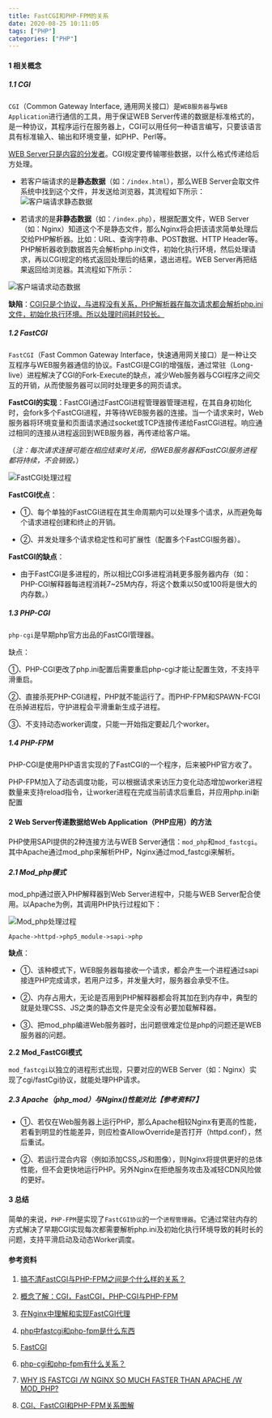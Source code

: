 ```yaml
---
title: FastCGI和PHP-FPM的关系
date: 2020-08-25 10:11:05
tags: ["PHP"]
categories: ["PHP"]
---
```


#### 1 相关概念

##### 1.1 CGI

`CGI`（Common Gateway Interface, 通用网关接口）是`WEB服务器`与`WEB Application`进行通信的工具，用于保证WEB Server传递的数据是标准格式的，是一种协议，其程序运行在服务器上，CGI可以用任何一种语言编写，只要该语言具有标准输入、输出和环境变量，如PHP、Perl等。

<!--more-->

<u>WEB Server只是内容的分发者</u>。CGI规定要传输哪些数据，以什么格式传递给后方处理。

- 若客户端请求的是**静态数据**（如：`/index.html`），那么WEB Server会取文件系统中找到这个文件，并发送给浏览器，其流程如下所示：
![客户端请求静态数据](https://cdn.jsdelivr.net/gh/Jovry-Lee/cdn/img/FastCGI和PHP-FPM的关系/客户端请求静态数据.png)

- 若请求的是**非静态数据**（如：`/index.php`），根据配置文件，WEB Server（如：Nginx）知道这个不是静态文件，那么Nginx将会把该请求简单处理后交给PHP解析器。比如：URL、查询字符串、POST数据、HTTP Header等。PHP解析器收到数据首先会解析php.ini文件，初始化执行环境，然后处理请求，再以CGI规定的格式返回处理后的结果，退出进程。WEB Server再把结果返回给浏览器。其流程如下所示：

![客户端请求动态数据](https://cdn.jsdelivr.net/gh/Jovry-Lee/cdn/img/FastCGI和PHP-FPM的关系/客户端请求非静态数据.png)

**缺陷**：<u>CGI只是个协议，与进程没有关系，PHP解析器在每次请求都会解析php.ini文件，初始化执行环境。所以处理时间耗时较长。</u>



##### 1.2 FastCGI

`FastCGI`（Fast Common Gateway Interface，快速通用网关接口）是一种让交互程序与WEB服务器通信的协议。FastCGI是CGI的增强版，通过常驻（Long-live）进程解决了CGI的Fork-Execute的缺点，减少Web服务器与CGI程序之间交互的开销，从而使服务器可以同时处理更多的网页请求。

**FastCGI的实现**：FastCGI通过FastCGI进程管理器管理进程，在其自身初始化时，会fork多个FastCGI进程，并等待WEB服务器的连接。当一个请求来时，Web服务器将环境变量和页面请求通过socket或TCP连接传递给FastCGI进程。响应通过相同的连接从进程返回到WEB服务器，再传递给客户端。

（*注：每次请求连接可能在相应结束时关闭，但WEB服务器和FastCGI服务进程都将持续，不会销毁。*）

![FastCGI处理过程](https://cdn.jsdelivr.net/gh/Jovry-Lee/cdn/img/FastCGI和PHP-FPM的关系/FastCGI处理过程.png)

**FastCGI优点**：

- ①、每个单独的FastCGI进程在其生命周期内可以处理多个请求，从而避免每个请求进程创建和终止的开销。

- ②、并发处理多个请求稳定性和可扩展性（配置多个FastCGI服务器）。



**FastCGI的缺点**：

- 由于FastCGI是多进程的，所以相比CGI多进程消耗更多服务器内存（如：PHP-CGI解释器每进程消耗7~25M内存，将这个数乘以50或100将是很大的内存数。）



##### 1.3 PHP-CGI

`php-cgi`是早期php官方出品的FastCGI管理器。

缺点：

①、PHP-CGI更改了php.ini配置后需要重启php-cgi才能让配置生效，不支持平滑重启。

②、直接杀死PHP-CGI进程，PHP就不能运行了。而PHP-FPM和SPAWN-FCGI在杀掉进程后，守护进程会平滑重新生成子进程。

③、不支持动态worker调度，只能一开始指定要起几个worker。



##### 1.4 PHP-FPM

PHP-CGI是使用PHP语言实现的了FastCGI的一个程序，后来被PHP官方收了。

PHP-FPM加入了动态调度功能，可以根据请求来访压力变化动态增加worker进程数量来支持reload指令，让worker进程在完成当前请求后重启，并应用php.ini新配置



#### 2 Web Server传递数据给Web Application（PHP应用）的方法

PHP使用SAPI提供的2种连接方法与WEB Server通信：`mod_php`和`mod_fastcgi`。其中Apache通过mod_php来解析PHP，Nginx通过mod_fastcgi来解析。

##### 2.1 Mod_php模式

mod_php通过嵌入PHP解释器到Web Server进程中，只能与WEB Server配合使用。以Apache为例，其调用PHP执行过程如下：

![Mod_php处理过程](https://cdn.jsdelivr.net/gh/Jovry-Lee/cdn/img/FastCGI和PHP-FPM的关系/Mod_php模式.png)

`Apache->httpd->php5_module->sapi->php`

**缺点**：

- ①、该种模式下，WEB服务器每接收一个请求，都会产生一个进程通过sapi接连PHP完成请求，若用户过多，并发量大时，服务器会承受不住。

- ②、内存占用大，无论是否用到PHP解释器都会将其加在到内存中，典型的就是处理CSS、JS之类的静态文件是完全没有必要加载解释器。

- ③、把mod_php编进Web服务器时，出问题很难定位是php的问题还是WEB服务器的问题。



**2.2 Mod_FastCGI模式**

`mod_fastcgi`以独立的进程形式出现，只要对应的WEB Server（如：Nginx）实现了cgi/fastCgi协议，就能处理PHP请求。



##### 2.3 Apache（php_mod）与Nginx()性能对比【参考资料7】

- ①、若仅在Web服务器上运行PHP，那么Apache相较Nginx有更高的性能，若看到明显的性能差异，则应检查AllowOverride是否打开（httpd.conf），然后重试。

- ②、若运行混合内容（例如添加CSS,JS和图像），则Nginx将提供更好的总体性能，但不会更快地运行PHP。另外Nginx在拒绝服务攻击及减轻CDN风险做的更好。

#### 3 总结

简单的来说，`PHP-FPM`是实现了`FastCGI协议`的一个`进程管理器`。它通过常驻内存的方式解决了早期CGI实现每次都需要解析php.ini及初始化执行环境导致的耗时长的问题，支持平滑启动及动态Worker调度。



#### 参考资料

1. [搞不清FastCGI与PHP-FPM之间是个什么样的关系？](https://segmentfault.com/q/1010000000256516)

2. [概念了解：CGI，FastCGI，PHP-CGI与PHP-FPM](http://www.nowamagic.net/librarys/veda/detail/1319)
3. [在Nginx中理解和实现FastCGI代理](https://www.digitalocean.com/community/tutorials/understanding-and-implementing-fastcgi-proxying-in-nginx)

4. [php中fastcgi和php-fpm是什么东西](https://zhuanlan.zhihu.com/p/101433025)

5. [FastCGI](https://zh.wikipedia.org/wiki/FastCGI)
6. [php-cgi和php-fpm有什么关系？](https://segmentfault.com/q/1010000008356979)

7. [WHY IS FASTCGI /W NGINX SO MUCH FASTER THAN APACHE /W MOD_PHP?](https://www.eschrade.com/page/why-is-fastcgi-w-nginx-so-much-faster-than-apache-w-mod_php/)
8. [CGI、FastCGI和PHP-FPM关系图解](https://www.awaimai.com/371.html)